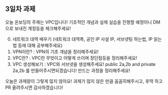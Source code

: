 ## 3일차 과제
오늘 온보딩의 주제는 VPC입니다! 기초적인 개념과 실제 실습을 진행할 예정이니 DM으로 보내진 계정등을 체크해주세요!

0. 네트워크 대역 배우기 (네트워크 대역폭, 공인 IP 사설 IP, 서브넷팅 하는법, IP 읽는법 등에 대해 공부해주세요)
1. VPN이란? : VPN의 기초 개념을 정리해주세요!
2. VPC란? : VPC란 무엇이고 어떻게 쓰이며 장단점등을 정리해주세요!
3. VPC 생성해보기 : VPC와 서브넷을 생성해주세요! public 2a,2b and private 2a,2b 를 만들어주시면되겠습니다! 만드는 과정을 정리해주세요!

오늘은 과제량이 그렇게 많지 않아요! 과제가 많지 않은 만큼 꼼꼼히해주시고, 후딱 하고 PR 올려주시면 감사하겠습니다!
